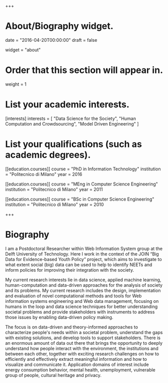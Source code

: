 +++
# About/Biography widget.

date = "2016-04-20T00:00:00"
draft = false

widget = "about"

# Order that this section will appear in.
weight = 1

# List your academic interests.
[interests]
  interests = [
    "Data Science for the Society",
    "Human Computation and Crowdsourcing",
    "Model Driven Engineering"
  ]

# List your qualifications (such as academic degrees).
[[education.courses]]
  course = "PhD in Information Technology"
  institution = "Politecnico di Milano"
  year = 2016

[[education.courses]]
  course = "MEng in Computer Science Engineering"
  institution = "Politecnico di Milano"
  year = 2011

[[education.courses]]
  course = "BSc in Computer Science Engineering"
  institution = "Politecnico di Milano"
  year = 2010
 
+++

# Biography

I am a Postdoctoral Researcher within Web Information System group at the Delft University of Technology. Here I work in the context of the JOIN “Big Data for Evidence-based Youth Policy” project, which aims to investigate to what extent social (big) data can be used to help to identify NEETs and inform policies for improving their integration with the society.

My current research interests lie in data science, applied machine learning, human-computation and data-driven approaches for the analysis of society and its problems. My current research includes the design, implementation and evaluation of novel computational methods and tools for Web information systems engineering and Web data management, focusing on humans in the loop and data science techniques for better understanding societal problems and provide stakeholders with instruments to address those issues by enabling data-driven policy making. 

The focus is on data-driven and theory-informed approaches to characterize people's needs within a societal problem,  understand the gaps with existing solutions, and develop tools to support stakeholders. There is an enormous amount of data out there that brings the opportunity to deeply understand how people interact with the environment, the institutions and between each other, together with exciting research challenges on how to efficiently and effectively extract  meaningful information and how to visualize and communicate it. 
Application domains of interest include energy consumption behavior,  mental health, unemployment, vulnerable group of people, cultural heritage and privacy.




